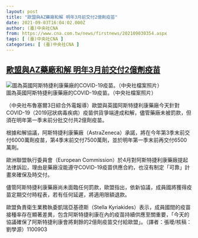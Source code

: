```yaml
---
layout: post
title: "歐盟與AZ藥廠和解 明年3月前交付2億劑疫苗"
date: 2021-09-03T16:04:02.000Z
author: (臺)中央社CNA
from: https://www.cna.com.tw/news/firstnews/202109030354.aspx
tags: [ (臺)中央社CNA ]
categories: [ (臺)中央社CNA ]
---
```

<!--1630685042000-->
[歐盟與AZ藥廠和解 明年3月前交付2億劑疫苗](https://www.cna.com.tw/news/firstnews/202109030354.aspx)
------

<div>
<div class="fullPic"><div class="floatImg center"><div class="BGimgWrap" style="--aspect-ratio:920/768;"><picture><source media="(max-width: 414px)" srcset="https://imgcdn.cna.com.tw/www/WebPhotos/800/20210903/920x768_029766309834.jpg"><source media="(min-width: 413px)" srcset="https://imgcdn.cna.com.tw/www/WebPhotos/1024/20210903/920x768_029766309834.jpg"><img src="https://images.weserv.nl/?url=imgcdn.cna.com.tw/www/WebPhotos/800/20210903/920x768_029766309834.jpg" alt="圖為英國阿斯特捷利康藥廠的COVID-19疫苗。（中央社檔案照片）" srcset="https://imgcdn.cna.com.tw/www/WebPhotos/800/20210903/920x768_029766309834.jpg 414w, https://imgcdn.cna.com.tw/www/WebPhotos/1024/20210903/920x768_029766309834.jpg 1024w"></picture></div><div class="picinfo">圖為英國阿斯特捷利康藥廠的COVID-19疫苗。（中央社檔案照片）</div></div></div><div></div><div class="paragraph"><p>（中央社布魯塞爾3日綜合外電報導）歐盟與英國阿斯特捷利康藥廠今天針對COVID-19（2019冠狀病毒疾病）疫苗供貨爭端達成和解，儘管藥廠未被罰款，但須在明年第一季末前分批交付共2億劑疫苗。</p><p>根據和解協議，阿斯特捷利康藥廠（AstraZeneca）承諾，將在今年第3季末前交付6000萬劑疫苗，第4季末前交付7500萬劑，並於明年第一季末前再交付6500萬劑。</p><p>歐洲聯盟執行委員會（European Commission）於4月對阿斯特捷利康藥廠提起法律訴訟，理由是藥廠沒能遵守COVID-19疫苗供應合約，也沒有制定「可靠」計畫來確保及時交付。</p><p>儘管阿斯特捷利康藥廠尚未面臨任何罰款，歐盟指出，依新協議，成員國將獲得疫苗定期交付時程表，若有任何延遲，將適用限額退款。</p><p>歐盟負責衛生業務執委凱瑞亞基德斯（Stella Kyriakides）表示，成員國間的疫苗接種率存在顯著差異，包含阿斯特捷利康在內的疫苗持續供應至關重要，「今天的協議確保了阿斯特捷利康會將剩餘的2億劑疫苗交付給歐盟」。（譯者：張璦/核稿：劉學源）1100903</p></div>
</div>
